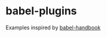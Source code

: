 # babel-plugins
Examples inspired by [babel-handbook](https://github.com/jamiebuilds/babel-handbook)
